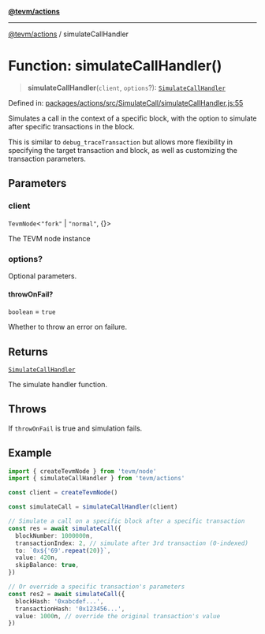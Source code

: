 [**@tevm/actions**](../README.md)

***

[@tevm/actions](../globals.md) / simulateCallHandler

# Function: simulateCallHandler()

> **simulateCallHandler**(`client`, `options`?): [`SimulateCallHandler`](../type-aliases/SimulateCallHandler.md)

Defined in: [packages/actions/src/SimulateCall/simulateCallHandler.js:55](https://github.com/evmts/tevm-monorepo/blob/main/packages/actions/src/SimulateCall/simulateCallHandler.js#L55)

Simulates a call in the context of a specific block, with the option to simulate after
specific transactions in the block.

This is similar to `debug_traceTransaction` but allows more flexibility in specifying
the target transaction and block, as well as customizing the transaction parameters.

## Parameters

### client

`TevmNode`\<`"fork"` \| `"normal"`, \{\}\>

The TEVM node instance

### options?

Optional parameters.

#### throwOnFail?

`boolean` = `true`

Whether to throw an error on failure.

## Returns

[`SimulateCallHandler`](../type-aliases/SimulateCallHandler.md)

The simulate handler function.

## Throws

If `throwOnFail` is true and simulation fails.

## Example

```typescript
import { createTevmNode } from 'tevm/node'
import { simulateCallHandler } from 'tevm/actions'

const client = createTevmNode()

const simulateCall = simulateCallHandler(client)

// Simulate a call on a specific block after a specific transaction
const res = await simulateCall({
  blockNumber: 1000000n,
  transactionIndex: 2, // simulate after 3rd transaction (0-indexed)
  to: `0x${'69'.repeat(20)}`,
  value: 420n,
  skipBalance: true,
})

// Or override a specific transaction's parameters
const res2 = await simulateCall({
  blockHash: '0xabcdef...',
  transactionHash: '0x123456...',
  value: 1000n, // override the original transaction's value
})
```
